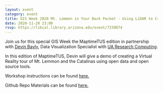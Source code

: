 ```yaml
---
layout: event
category: event
title: GIS Week 2020 Mt. Lemmon in Your Back Pocket - Using LiDAR to Create a VR App
date: 2020-11-20 23:00
rsvp: https://libcal.library.arizona.edu/event/7239874
---
```


Join us for this special GIS Week the MaptimeTUS edition in partnership with [Devin Bayly](https://rtdatavis.github.io/#whoText), Data Visualization Specialist with [UA Research Computing](https://it.arizona.edu/research).

In this edition of MaptimeTUS, Devin will give a demo of creating a Virtual Reality tour of Mt. Lemmon and the Catalinas using open data and open source tools. 

Workshop instructions can be found [here.](https://maptime.github.io/tucson/sessions/GIS_day_workshop_11-2020)

Github Repo Materials can be found [here.](https://github.com/maptime/tucson/tree/gh-pages/sessions/GIS_day_workshop_11-2020) 

